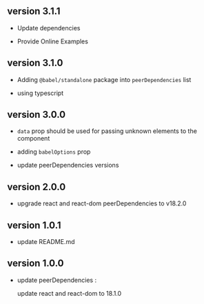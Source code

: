 ## version 3.1.1

- Update dependencies

- Provide Online Examples

## version 3.1.0

- Adding `@babel/standalone` package into `peerDependencies` list

- using typescript

## version 3.0.0

- `data` prop should be used for passing unknown elements to the component

- adding `babelOptions` prop

- update peerDependencies versions

## version 2.0.0

- upgrade react and react-dom peerDependencies to v18.2.0

## version 1.0.1

- update README.md

## version 1.0.0

- update peerDependencies :

  update react and react-dom to 18.1.0
